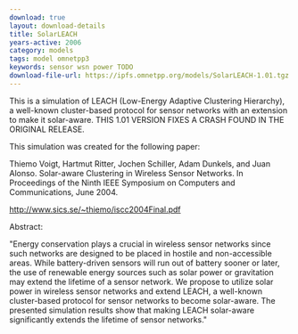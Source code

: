 ```yaml
---
download: true
layout: download-details
title: SolarLEACH
years-active: 2006
category: models
tags: model omnetpp3
keywords: sensor wsn power TODO
download-file-url: https://ipfs.omnetpp.org/models/SolarLEACH-1.01.tgz
---
```


This is a simulation of LEACH (Low-Energy Adaptive Clustering Hierarchy), a
well-known cluster-based protocol for sensor networks with an extension to make
it solar-aware. THIS 1.01 VERSION FIXES A CRASH FOUND IN THE ORIGINAL RELEASE.

This simulation was created for the following paper:

Thiemo Voigt, Hartmut Ritter, Jochen Schiller, Adam Dunkels, and Juan
Alonso. Solar-aware Clustering in Wireless Sensor Networks. In
Proceedings of the Ninth IEEE Symposium on Computers and Communications,
June 2004.

http://www.sics.se/~thiemo/iscc2004Final.pdf

Abstract:

"Energy conservation plays a crucial in wireless sensor
networks since such networks are designed to be placed in
hostile and non-accessible areas. While battery-driven sensors
will run out of battery sooner or later, the use of renewable
energy sources such as solar power or gravitation
may extend the lifetime of a sensor network. We propose to
utilize solar power in wireless sensor networks and extend
LEACH, a well-known cluster-based protocol for sensor networks
to become solar-aware. The presented simulation
results show that making LEACH solar-aware significantly
extends the lifetime of sensor networks."
